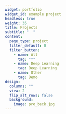 ```yaml
---
widget: portfolio
widget_id: example project
headless: true
weight: 35
title: Projects
subtitle: "  "
content:
  page_type: project
  filter_default: 0
  filter_button:
    - name: All
      tag: "*"
    - name: Deep Learning
      tag: Deep Learning
    - name: Other
      tag: Demo
design:
  columns: ""
  view: 2
  flip_alt_rows: false
  background:
    image: pro_back.jpg
---
```

